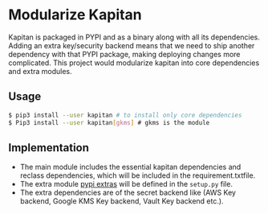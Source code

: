 # Modularize Kapitan

Kapitan is packaged in PYPI and as a binary along with all its dependencies. Adding an extra key/security backend means that we need to ship another dependency with that PYPI package, making deploying changes more complicated. This project would modularize kapitan into core dependencies and extra modules.

## Usage
```sh
$ pip3 install --user kapitan # to install only core dependencies
$ Pip3 install --user kapitan[gkms] ​# gkms is the module
```

## Implementation

- The main module includes the essential kapitan dependencies and reclass dependencies, which will be included in the ​requirement.txt​ file.
- The extra module [pypi extras](https://setuptools.readthedocs.io/en/latest/setuptools.html#declaring-extras-optional-features-with-their-own-dependencies) will be defined in the `s​etup.py`​ file.
- The extra dependencies are of the secret backend like (AWS Key backend, Google KMS Key backend, Vault Key backend etc.).